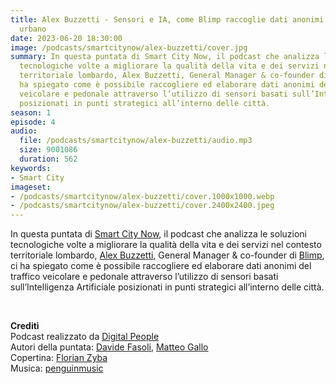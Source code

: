 ```yaml
---
title: Alex Buzzetti - Sensori e IA, come Blimp raccoglie dati anonimi sul traffico
  urbano
date: 2023-06-20 18:30:00
image: /podcasts/smartcitynow/alex-buzzetti/cover.jpg
summary: In questa puntata di Smart City Now, il podcast che analizza le soluzioni
  tecnologiche volte a migliorare la qualità della vita e dei servizi nel contesto
  territoriale lombardo, Alex Buzzetti, General Manager & co-founder di Blimp, ci
  ha spiegato come è possibile raccogliere ed elaborare dati anonimi del traffico
  veicolare e pedonale attraverso l’utilizzo di sensori basati sull’Intelligenza Artificiale
  posizionati in punti strategici all’interno delle città.
season: 1
episode: 4
audio:
  file: /podcasts/smartcitynow/alex-buzzetti/audio.mp3
  size: 9001086
  duration: 562
keywords:
- Smart City
imageset:
- /podcasts/smartcitynow/alex-buzzetti/cover.1000x1000.webp
- /podcasts/smartcitynow/alex-buzzetti/cover.2400x2400.jpeg
---
```


In questa puntata di [Smart City Now](https://www.smartcitynow.it/), il podcast che analizza le soluzioni tecnologiche volte a migliorare la qualità della vita e dei servizi nel contesto territoriale lombardo, [Alex Buzzetti](https://www.linkedin.com/in/alex-buzzetti-02646867/), General Manager & co-founder di [Blimp](https://blimp.ai/), ci ha spiegato come è possibile raccogliere ed elaborare dati anonimi del traffico veicolare e pedonale attraverso l’utilizzo di sensori basati sull’Intelligenza Artificiale posizionati in punti strategici all’interno delle città.

<br>

**Crediti**<br>
Podcast realizzato da [Digital People](https://w3id.org/digitalpeople)<br>
Autori della puntata: [Davide Fasoli](https://www.linkedin.com/in/davide-fasoli-2b3246179/), [Matteo Gallo](https://www.linkedin.com/in/matteo-gallo-4a5ab31a8/)<br>
Copertina: [Florian Zyba](https://www.linkedin.com/in/florian-zyba/)<br>
Musica: [penguinmusic](https://pixabay.com/users/penguinmusic-24940186/)